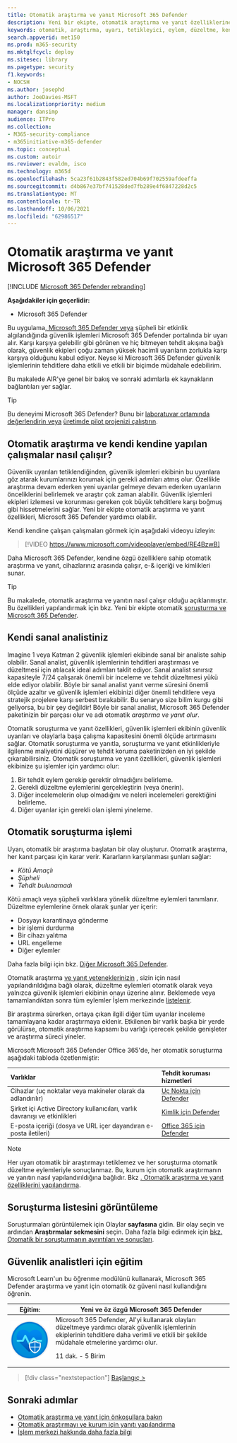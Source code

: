 ```yaml
---
title: Otomatik araştırma ve yanıt Microsoft 365 Defender
description: Yeni bir ekipte, otomatik araştırma ve yanıt özelliklerine genel bir bakış Microsoft 365 Defender
keywords: otomatik, araştırma, uyarı, tetikleyici, eylem, düzeltme, kendi kendine sorun
search.appverid: met150
ms.prod: m365-security
ms.mktglfcycl: deploy
ms.sitesec: library
ms.pagetype: security
f1.keywords:
- NOCSH
ms.author: josephd
author: JoeDavies-MSFT
ms.localizationpriority: medium
manager: dansimp
audience: ITPro
ms.collection:
- M365-security-compliance
- m365initiative-m365-defender
ms.topic: conceptual
ms.custom: autoir
ms.reviewer: evaldm, isco
ms.technology: m365d
ms.openlocfilehash: 5ca23f61b2843f582ed704b69f702559afdeeffa
ms.sourcegitcommit: d4b867e37bf741528ded7fb289e4f6847228d2c5
ms.translationtype: MT
ms.contentlocale: tr-TR
ms.lasthandoff: 10/06/2021
ms.locfileid: "62986517"
---
```

# <a name="automated-investigation-and-response-in-microsoft-365-defender"></a>Otomatik araştırma ve yanıt Microsoft 365 Defender

[!INCLUDE [Microsoft 365 Defender rebranding](../includes/microsoft-defender.md)]

**Aşağıdakiler için geçerlidir:**
- Microsoft 365 Defender

Bu uygulama[, Microsoft 365 Defender veya](microsoft-365-defender.md) şüpheli bir etkinlik algılandığında güvenlik işlemleri Microsoft 365 Defender portalında bir uyarı alır. Karşı karşıya gelebilir gibi görünen ve hiç bitmeyen tehdit akışına bağlı olarak, güvenlik ekipleri çoğu zaman yüksek hacimli uyarıların zorlukla karşı karşıya olduğunu kabul ediyor. Neyse ki Microsoft 365 Defender güvenlik işlemlerinin tehditlere daha etkili ve etkili bir biçimde müdahale edebilirim.

Bu makalede AIR'ye genel bir bakış ve sonraki adımlarla ek kaynakların bağlantıları yer sağlar.

> [!TIP]
> Bu deneyimi Microsoft 365 Defender? Bunu bir [laboratuvar ortamında değerlendirin veya](m365d-evaluation.md?ocid=cx-docs-MTPtriallab) [üretimde pilot projenizi çalıştırın](m365d-pilot.md?ocid=cx-evalpilot).

## <a name="how-automated-investigation-and-self-healing-works"></a>Otomatik araştırma ve kendi kendine yapılan çalışmalar nasıl çalışır?

Güvenlik uyarıları tetiklendiğinden, güvenlik işlemleri ekibinin bu uyarılara göz atarak kurumlarınızı korumak için gerekli adımları atmış olur. Özellikle araştırma devam ederken yeni uyarılar gelmeye devam ederken uyarıların önceliklerini belirlemek ve araştır çok zaman alabilir. Güvenlik işlemleri ekipleri izlemesi ve korunması gereken çok büyük tehditlere karşı boğmuş gibi hissetmelerini sağlar. Yeni bir ekipte otomatik araştırma ve yanıt özellikleri, Microsoft 365 Defender yardımcı olabilir.

Kendi kendine çalışan çalışmaları görmek için aşağıdaki videoyu izleyin: <p>

> [!VIDEO https://www.microsoft.com/videoplayer/embed/RE4BzwB]

Daha Microsoft 365 Defender, kendine özgü özelliklere sahip otomatik araştırma ve yanıt, cihazlarınız arasında çalışır, e-& içeriği ve kimlikleri sunar.
 
> [!TIP]
> Bu makalede, otomatik araştırma ve yanıtın nasıl çalışır olduğu açıklanmıştır. Bu özellikleri yapılandırmak için bkz. Yeni bir ekipte otomatik [soruşturma ve Microsoft 365 Defender](m365d-configure-auto-investigation-response.md).

## <a name="your-own-virtual-analyst"></a>Kendi sanal analistiniz

Imagine 1 veya Katman 2 güvenlik işlemleri ekibinde sanal bir analiste sahip olabilir. Sanal analist, güvenlik işlemlerinin tehditleri araştırması ve düzeltmesi için atılacak ideal adımları taklit ediyor. Sanal analist sınırsız kapasiteyle 7/24 çalışarak önemli bir inceleme ve tehdit düzeltmesi yükü elde ediyor olabilir. Böyle bir sanal analist yanıt verme süresini önemli ölçüde azaltır ve güvenlik işlemleri ekibinizi diğer önemli tehditlere veya stratejik projelere karşı serbest bırakabilir. Bu senaryo size bilim kurgu gibi geliyorsa, bu bir şey değildir! Böyle bir sanal analist, Microsoft 365 Defender paketinizin bir parçası olur ve adı otomatik *araştırma ve yanıt olur*.

Otomatik soruşturma ve yanıt özellikleri, güvenlik işlemleri ekibinin güvenlik uyarıları ve olaylarla başa çalışma kapasitesini önemli ölçüde artırmasını sağlar. Otomatik soruşturma ve yanıtla, soruşturma ve yanıt etkinlikleriyle ilgilenme maliyetini düşürer ve tehdit koruma paketinizden en iyi şekilde çıkarabilirsiniz. Otomatik soruşturma ve yanıt özellikleri, güvenlik işlemleri ekibinize şu işlemler için yardımcı olur:

1. Bir tehdit eylem gerekip gerektir olmadığını belirleme.
2. Gerekli düzeltme eylemlerini gerçekleştirin (veya önerin).
3. Diğer incelemelerin olup olmadığını ve neleri incelemeleri gerektiğini belirleme.
4. Diğer uyarılar için gerekli olan işlemi yineleme.

## <a name="the-automated-investigation-process"></a>Otomatik soruşturma işlemi

Uyarı, otomatik bir araştırma başlatan bir olay oluşturur. Otomatik araştırma, her kanıt parçası için karar verir. Kararların karşılanması şunları sağlar:
- *Kötü Amaçlı*
- *Şüpheli* 
- *Tehdit bulunamadı* 

Kötü amaçlı veya şüpheli varlıklara yönelik düzeltme eylemleri tanımlanır. Düzeltme eylemlerine örnek olarak şunlar yer içerir:

- Dosyayı karantinaya gönderme
- bir işlemi durdurma
- Bir cihazı yalıtma
- URL engelleme 
- Diğer eylemler

Daha fazla bilgi için bkz. [Diğer Microsoft 365 Defender](m365d-remediation-actions.md).

Otomatik araştırma [ve yanıt yeteneklerinizin](m365d-configure-auto-investigation-response.md) , sizin için nasıl yapılandırıldığına bağlı olarak, düzeltme eylemleri otomatik olarak veya yalnızca güvenlik işlemleri ekibinin onayı üzerine alınır. Beklemede veya tamamlandıktan sonra tüm eylemler İşlem merkezinde [listelenir](m365d-action-center.md).

Bir araştırma sürerken, ortaya çıkan ilgili diğer tüm uyarılar inceleme tamamlayana kadar araştırmaya eklenir. Etkilenen bir varlık başka bir yerde görülürse, otomatik araştırma kapsamı bu varlığı içerecek şekilde genişleter ve araştırma süreci yineler. 

Microsoft Microsoft 365 Defender Office 365'de, her otomatik soruşturma aşağıdaki tabloda özetlenmiştir: 

|Varlıklar |Tehdit koruması hizmetleri  |
|:---------|:---------|
|Cihazlar (uç noktalar veya makineler olarak da adlandırılır) |[Uç Nokta için Defender](../defender-endpoint/automated-investigations.md) |      
|Şirket içi Active Directory kullanıcıları, varlık davranışı ve etkinlikleri     |[Kimlik için Defender](/azure-advanced-threat-protection/what-is-atp) |      
|E-posta içeriği (dosya ve URL içer dayandıran e-posta iletileri)     |[Office 365 için Defender](../office-365-security/defender-for-office-365.md) |

> [!NOTE]
> Her uyarı otomatik bir araştırmayı tetiklemez ve her soruşturma otomatik düzeltme eylemleriyle sonuçlanmaz. Bu, kurum için otomatik araştırmanın ve yanıtın nasıl yapılandırıldığına bağlıdır. Bkz [. Otomatik araştırma ve yanıt özelliklerini yapılandırma](m365d-configure-auto-investigation-response.md).

## <a name="viewing-a-list-of-investigations"></a>Soruşturma listesini görüntüleme

Soruşturmaları görüntülemek için Olaylar **sayfasına** gidin. Bir olay seçin ve ardından **Araştırmalar sekmesini** seçin. Daha fazla bilgi edinmek için [bkz. Otomatik bir soruşturmanın ayrıntıları ve sonuçları](m365d-autoir-results.md).

## <a name="training-for-security-analysts"></a>Güvenlik analistleri için eğitim

Microsoft Learn'un bu öğrenme modülünü kullanarak, Microsoft 365 Defender araştırma ve yanıt için otomatik öz güveni nasıl kullandığını öğrenin.

|Eğitim:|Yeni ve öz özgü Microsoft 365 Defender|
|---|---|
|![Yeni eğitim simgesiyle öz Microsoft 365 Defender otomatikleştirin.](../../media/m365d-autoir/m365-defender-auto-self-healing.svg)| Microsoft 365 Defender, AI'yi kullanarak olayları düzeltmeye yardımcı olarak güvenlik işlemlerinin ekiplerinin tehditlere daha verimli ve etkili bir şekilde müdahale etmelerine yardımcı olur. <p> 11 dak. - 5 Birim |

> [!div class="nextstepaction"]
> [Başlangıç >](/learn/modules/defender-self-healing/)

## <a name="next-steps"></a>Sonraki adımlar

- [Otomatik araştırma ve yanıt için önkoşullara bakın](m365d-configure-auto-investigation-response.md#prerequisites-for-automated-investigation-and-response-in-microsoft-365-defender)
- [Otomatik araştırmayı ve kurum için yanıtı yapılandırma](m365d-configure-auto-investigation-response.md)
- [İşlem merkezi hakkında daha fazla bilgi](m365d-action-center.md)
